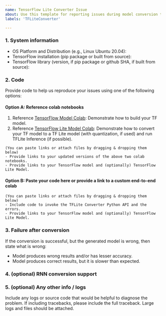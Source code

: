 ```yaml
---
name: TensorFlow Lite Converter Issue
about: Use this template for reporting issues during model conversion to TFLite
labels: 'TFLiteConverter'

---
```


### 1. System information

- OS Platform and Distribution (e.g., Linux Ubuntu 20.04):
- TensorFlow installation (pip package or built from source):
- TensorFlow library (version, if pip package or github SHA, if built from source):

### 2. Code

Provide code to help us reproduce your issues using one of the following options:

#### Option A: Reference colab notebooks

1)  Reference [TensorFlow Model Colab](https://colab.research.google.com/gist/ymodak/e96a4270b953201d5362c61c1e8b78aa/tensorflow-datasets.ipynb?authuser=1): Demonstrate how to build your TF model.
2)  Reference [TensorFlow Lite Model Colab](https://colab.research.google.com/gist/ymodak/0dfeb28255e189c5c48d9093f296e9a8/tensorflow-lite-debugger-colab.ipynb): Demonstrate how to convert your TF model to a TF Lite model (with quantization, if used) and run TFLite Inference (if possible).

```
(You can paste links or attach files by dragging & dropping them below)
- Provide links to your updated versions of the above two colab notebooks.
- Provide links to your TensorFlow model and (optionally) TensorFlow Lite Model.
```

#### Option B: Paste your code here or provide a link to a custom end-to-end colab

```
(You can paste links or attach files by dragging & dropping them below)
- Include code to invoke the TFLite Converter Python API and the errors.
- Provide links to your TensorFlow model and (optionally) TensorFlow Lite Model.
```

### 3. Failure after conversion
If the conversion is successful, but the generated model is wrong, then state what is wrong:

- Model produces wrong results and/or has lesser accuracy.
- Model produces correct results, but it is slower than expected.

### 4. (optional) RNN conversion support
<!-- If converting TF RNN to TFLite fused RNN ops, please prefix [RNN] in the title. -->

### 5. (optional) Any other info / logs
Include any logs or source code that would be helpful to diagnose the problem. If including tracebacks, please include the full traceback. Large logs and files should be attached.